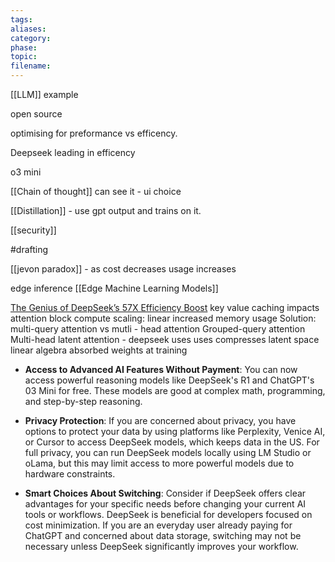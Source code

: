 ```yaml
---
tags: 
aliases: 
category: 
phase: 
topic: 
filename:
---
```

[[LLM]] example 

open source

optimising for preformance vs efficency.

Deepseek leading in efficency

o3 mini

[[Chain of thought]]
can see it - ui choice

[[Distillation]] - use gpt output and trains on it. 

[[security]]

#drafting 

[[jevon paradox]] - as cost decreases usage increases 

edge inference [[Edge Machine Learning Models]]

[The Genius of DeepSeek’s 57X Efficiency Boost](https://www.youtube.com/watch?v=0VLAoVGf_74)
key value caching 
impacts attention block compute scaling: linear
increased memory usage
Solution: 
multi-query attention vs mutli - head attention
Grouped-query attention
Multi-head latent attention - deepseek uses
uses compresses latent space
linear algebra 
absorbed weights at training




- **Access to Advanced AI Features Without Payment**: You can now access powerful reasoning models like DeepSeek's R1 and ChatGPT's 03 Mini for free. These models are good at complex math, programming, and step-by-step reasoning.

- **Privacy Protection**: If you are concerned about privacy, you have options to protect your data by using platforms like Perplexity, Venice AI, or Cursor to access DeepSeek models, which keeps data in the US. For full privacy, you can run DeepSeek models locally using LM Studio or oLama, but this may limit access to more powerful models due to hardware constraints.

- **Smart Choices About Switching**: Consider if DeepSeek offers clear advantages for your specific needs before changing your current AI tools or workflows. DeepSeek is beneficial for developers focused on cost minimization. If you are an everyday user already paying for ChatGPT and concerned about data storage, switching may not be necessary unless DeepSeek significantly improves your workflow.